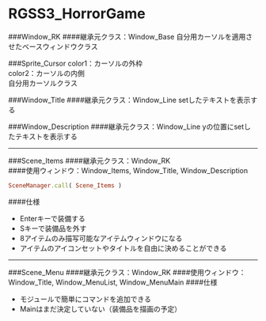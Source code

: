 # RGSS3_HorrorGame
###Window_RK
####継承元クラス：Window_Base
自分用カーソルを適用させたベースウィンドウクラス  

###Sprite_Cursor
color1：カーソルの外枠  
color2：カーソルの内側  
自分用カーソルクラス  

###Window_Title
####継承元クラス：Window_Line
setしたテキストを表示する  

###Window_Description
####継承元クラス：Window_Line
yの位置にsetしたテキストを表示する  

---

###Scene_Items
####継承元クラス：Window_RK  
####使用ウィンドウ：Window_Items, Window_Title, Window_Description

```ruby:qiita.rb
SceneManager.call( Scene_Items )
```
####仕様
- Enterキーで装備する
- Sキーで装備品を外す
- 8アイテムのみ描写可能なアイテムウィンドウになる
- アイテムのアイコンセットやタイトルを自由に決めることができる

---

###Scene_Menu
####継承元クラス：Window_RK
####使用ウィンドウ：Window_Title, Window_MenuList, Window_MenuMain
####仕様
- モジュールで簡単にコマンドを追加できる
- Mainはまだ決定していない（装備品を描画の予定）
